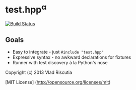 test.hpp<sup>α</sup>
========

[![Build Status](https://travis-ci.org/vladris/aut.png)](https://travis-ci.org/vladris/aut)

Goals
-----

* Easy to integrate - just `#include "test.hpp"`
* Expressive syntax - no awkward declarations for fixtures
* Runner with test discovery à la Python's nose

Copyright (c) 2013 Vlad Riscutia

[MIT License] (http://opensource.org/licenses/mit)
